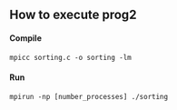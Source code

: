 ## How to execute prog2

#### Compile
```
mpicc sorting.c -o sorting -lm
```

#### Run
```
mpirun -np [number_processes] ./sorting
```